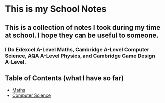 # This is my School Notes
## This is a collection of notes I took during my time at school. I hope they can be useful to someone.
### I Do Edexcel A-Level Maths, Cambridge A-Level Computer Science, AQA A-Level Physics, and Cambridge Game Design A-Level.

## Table of Contents (what I have so far)
- [Maths](Statistics%201.md)
- [Computer Science](Computer%20Science.md)
